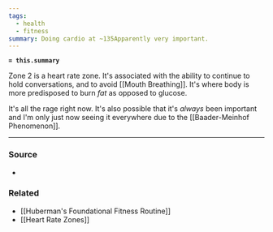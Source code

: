 ```yaml
---
tags:
  - health
  - fitness
summary: Doing cardio at ~135Apparently very important.
---
```

**`= this.summary`**

Zone 2 is a heart rate zone. It's associated with the ability to continue to hold conversations, and to avoid [[Mouth Breathing]]. It's where body is more predisposed to burn *fat* as opposed to glucose.

It's all the rage right now. It's also possible that it's *always* been important and I'm only just now seeing it everywhere due to the [[Baader-Meinhof Phenomenon]].

---
### Source
- 

### Related
- [[Huberman's Foundational Fitness Routine]]
- [[Heart Rate Zones]]